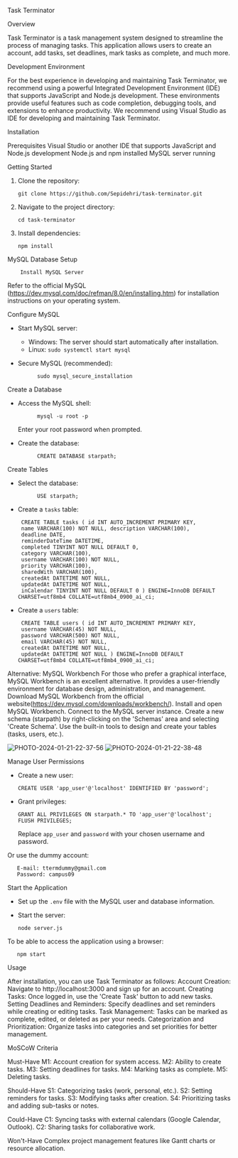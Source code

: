 
Task Terminator

Overview

Task Terminator is a task management system designed to streamline the process of managing tasks. This application allows users to create an account, add tasks, set deadlines, mark tasks as complete, and much more.

Development Environment

For the best experience in developing and maintaining Task Terminator, we recommend using a powerful Integrated Development Environment (IDE) that supports JavaScript and Node.js development. These environments provide useful features such as code completion, debugging tools, and extensions to enhance productivity.
We recommend using Visual Studio as IDE for developing and maintaining Task Terminator. 

Installation

Prerequisites
Visual Studio or another IDE that supports JavaScript and Node.js development
Node.js and npm installed
MySQL server running

Getting Started

1. Clone the repository:

       git clone https://github.com/Sepidehri/task-terminator.git

2. Navigate to the project directory:

       cd task-terminator

3. Install dependencies:

       npm install


MySQL Database Setup

        Install MySQL Server

Refer to the official MySQL (https://dev.mysql.com/doc/refman/8.0/en/installing.htm) for installation instructions on your operating system.

Configure MySQL

- Start MySQL server:
  - Windows: The server should start automatically after installation.
  - Linux: `sudo systemctl start mysql`

- Secure MySQL (recommended):
  
            sudo mysql_secure_installation
  

Create a Database

- Access the MySQL shell:
  
            mysql -u root -p
  
  Enter your root password when prompted.

- Create the database:

            CREATE DATABASE starpath;
  

Create Tables

- Select the database:

            USE starpath;
  
- Create a `tasks` table:

       CREATE TABLE tasks ( id INT AUTO_INCREMENT PRIMARY KEY, 
       name VARCHAR(100) NOT NULL, description VARCHAR(100), 
       deadline DATE, 
       reminderDateTime DATETIME, 
       completed TINYINT NOT NULL DEFAULT 0, 
       category VARCHAR(100), 
       username VARCHAR(100) NOT NULL, 
       priority VARCHAR(100), 
       sharedWith VARCHAR(100), 
       createdAt DATETIME NOT NULL, 
       updatedAt DATETIME NOT NULL, 
       inCalendar TINYINT NOT NULL DEFAULT 0 ) ENGINE=InnoDB DEFAULT CHARSET=utf8mb4 COLLATE=utf8mb4_0900_ai_ci;
  
- Create a `users` table:

       CREATE TABLE users ( id INT AUTO_INCREMENT PRIMARY KEY,
       username VARCHAR(45) NOT NULL, 
       password VARCHAR(500) NOT NULL, 
       email VARCHAR(45) NOT NULL, 
       createdAt DATETIME NOT NULL, 
       updatedAt DATETIME NOT NULL ) ENGINE=InnoDB DEFAULT CHARSET=utf8mb4 COLLATE=utf8mb4_0900_ai_ci;

Alternative: MySQL Workbench
For those who prefer a graphical interface, MySQL Workbench is an excellent alternative. It provides a user-friendly environment for database design, administration, and management.
Download MySQL Workbench from the official website(https://dev.mysql.com/downloads/workbench/).
Install and open MySQL Workbench.
Connect to the MySQL server instance.
Create a new schema (starpath) by right-clicking on the 'Schemas' area and selecting 'Create Schema'.
Use the built-in tools to design and create your tables (tasks, users, etc.).

![PHOTO-2024-01-21-22-37-56](https://github.com/Sepidehri/task-terminator/assets/114486248/72ea2441-014c-4084-a99f-653cc047bb5e)
![PHOTO-2024-01-21-22-38-48](https://github.com/Sepidehri/task-terminator/assets/114486248/b7caa98e-b4ae-4f80-aa96-bbe3ffd5966b)



Manage User Permissions

- Create a new user:

      CREATE USER 'app_user'@'localhost' IDENTIFIED BY 'password';
  
- Grant privileges:

      GRANT ALL PRIVILEGES ON starpath.* TO 'app_user'@'localhost';
      FLUSH PRIVILEGES;

  Replace `app_user` and `password` with your chosen username and password.

Or use the dummy account:

       E-mail: ttermdummy@gmail.com
       Password: campus09

Start the Application
- Set up the `.env` file with the MySQL user and database information.

- Start the server:

      node server.js

To be able to access the application using a browser:

       npm start
  

Usage

After installation, you can use Task Terminator as follows:
Account Creation:
Navigate to http://localhost:3000 and sign up for an account.
Creating Tasks:
Once logged in, use the 'Create Task' button to add new tasks.
Setting Deadlines and Reminders:
Specify deadlines and set reminders while creating or editing tasks.
Task Management:
Tasks can be marked as complete, edited, or deleted as per your needs.
Categorization and Prioritization:
Organize tasks into categories and set priorities for better management.

MoSCoW Criteria

Must-Have
M1: Account creation for system access.
M2: Ability to create tasks.
M3: Setting deadlines for tasks.
M4: Marking tasks as complete.
M5: Deleting tasks.

Should-Have
S1: Categorizing tasks (work, personal, etc.).
S2: Setting reminders for tasks.
S3: Modifying tasks after creation.
S4: Prioritizing tasks and adding sub-tasks or notes.

Could-Have
C1: Syncing tasks with external calendars (Google Calendar, Outlook).
C2: Sharing tasks for collaborative work.

Won't-Have
Complex project management features like Gantt charts or resource allocation.


